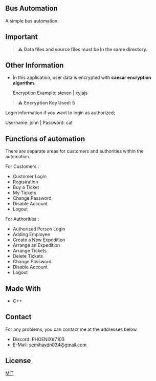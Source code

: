 <!--
*** Semih Aydın 2021
-->

## Bus Automation
A simple bus automation.

## Important
> :warning: **Data files and source files must be in the same directory.**

## Other Information
*   In this application, user data is encrypted with **caesar encryption algorithm**.

    Encryption Example: steven | xyjajs

> :warning: **Encryption Key Used: 5**

Login information if you want to login as authorized;

Username: john | Password: cat

## Functions of automation
There are separate areas for customers and authorities within the automation.

For Customers :
*   Customer Login
*   Registration
*   Buy a Ticket
*   My Tickets
*   Change Password
*   Disable Account
*   Logout

For Authorities :
*   Authorized Person Login
*   Adding Employee
*   Create a New Expedition
*   Arrange an Expedition
*   Arrange Tickets
*   Delete Tickets
*   Change Password
*   Disable Account
*   Logout

## Made With
*   C++

## Contact
For any problems, you can contact me at the addresses below.
*   Discord: PHOENIX#7103
*   E-Mail: semihaydn034@gmail.com

## License
[MIT](https://choosealicense.com/licenses/mit/)
